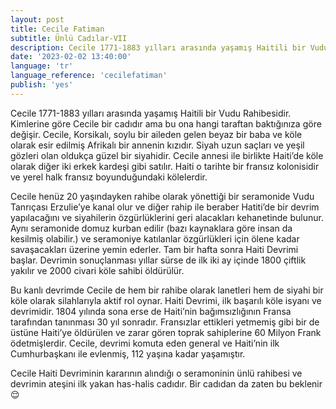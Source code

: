 ```yaml
---
layout: post
title: Cecile Fatiman
subtitle: Ünlü Cadılar-VII
description: Cecile 1771-1883 yılları arasında yaşamış Haitili bir Vudu Rahibesidir.
date: '2023-02-02 13:40:00'
language: 'tr'
language_reference: 'cecilefatiman'
publish: 'yes'
---
```

Cecile 1771-1883 yılları arasında yaşamış Haitili bir Vudu Rahibesidir. Kimlerine göre Cecile bir cadıdır ama bu ona hangi taraftan baktığınıza göre değişir.
Cecile, Korsikalı, soylu bir aileden gelen beyaz bir baba ve köle olarak esir edilmiş Afrikalı bir annenin kızıdır. Siyah uzun saçları ve yeşil gözleri olan oldukça güzel bir siyahidir.
Cecile annesi ile birlikte Haiti’de köle olarak diğer iki erkek kardeşi gibi satılır. Haiti o tarihte bir fransız kolonisidir ve yerel halk fransız boyunduğundaki kölelerdir.

Cecile henüz 20 yaşındayken rahibe olarak yönettiği bir seramonide Vudu Tanrıçası Erzulie’ye kanal olur ve diğer rahip ile beraber Hatiti’de bir devrim yapılacağını ve siyahilerin özgürlüklerini geri alacakları kehanetinde bulunur. Aynı seramonide domuz kurban edilir (bazı kaynaklara göre insan da kesilmiş olabilir.) ve seramoniye katılanlar özgürlükleri için ölene kadar savaşacakları üzerine yemin ederler.
Tam bir hafta sonra Haiti Devrimi başlar. Devrimin sonuçlanması yıllar sürse de ilk iki ay içinde 1800 çiftlik yakılır ve 2000 civari köle sahibi öldürülür.

Bu kanlı devrimde Cecile de hem bir rahibe olarak lanetleri hem de siyahi bir köle olarak silahlarıyla aktif rol oynar.
Haiti Devrimi, ilk başarılı köle isyanı ve devrimidir. 1804 yılında sona erse de Haiti’nin bağımsızlığının Fransa tarafından tanınması 30 yıl sonradır. Fransızlar ettikleri yetmemiş gibi bir de üstüne Haiti’ye öldürülen ve zarar gören toprak sahiplerine 60 Milyon Frank ödetmişlerdir.
Cecile, devrimi komuta eden general ve Haiti’nin ilk Cumhurbaşkanı ile evlenmiş, 112 yaşına kadar yaşamıştır.

Cecile Haiti Devriminin kararının alındığı o seramoninin ünlü rahibesi ve devrimin ateşini ilk yakan has-halis cadıdır. Bir cadıdan da zaten bu beklenir 😌
